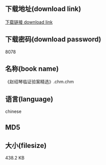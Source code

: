 ## 下载地址(download link)
[下载链接 download link](https://tutu365.netlify.app/?s=%E3%80%8A%E8%B5%B5%E7%BB%8D%E7%90%B4%E4%B8%B4%E8%AF%81%E9%AA%8C%E6%A1%88%E7%B2%BE%E9%80%89%E3%80%8B.chm)

## 下载密码(download password)
8078

## 名称(book name)
《赵绍琴临证验案精选》.chm.chm

## 语言(language)
chinese

## MD5


## 大小(filesize)
438.2 KB
